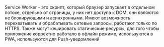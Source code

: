 Service Worker - это скрипт, который браузер запускает в отдельном потоке, отдельно от страницы, у них нет доступа к DOM, они являются не блокирующими и асинхронными. Имеют возможность перехватывать и обрабатывать сетевые запросы, работают только по HTTPS. Также могут кешировать статические ресурсы, для того чтобы приложение корректно работало в офлайн режиме, используются в PWA, используются для Push-уведомлений
